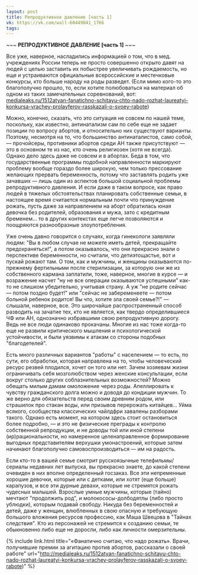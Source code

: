 ```yaml
---
layout: post
title: Репродуктивное давление [часть 1]
vk: https://vk.com/wall-60449041_1766
tags:
---
```

\~\~\~ **РЕПРОДУКТИВНОЕ ДАВЛЕНИЕ [часть 1]** \~\~\~

Все уже, наверное, насладились информацией о том, что  в мед. учреждениях России теперь не просто совершенно открыто давят на людей с целью заставить их побыстрее увеличивать рождаемость, но еще и устраиваются официальные всероссийские и местечковые конкурсы, кто больше народу на роды разведет. (Если мимо кого-то это благополучно прошло, то, если хотите полюбоваться на материал об одном из таких замечательных соревнований, вот: [medialeaks.ru/1512atyan-fanatichno-schitayu-chto-nado-rozhat-laureatyi-konkursa-vrachey-prolayferov-rasskazali-o-svoey-rabote](http://medialeaks.ru/1512atyan-fanatichno-schitayu-chto-nado-rozhat-laureatyi-konkursa-vrachey-prolayferov-rasskazali-o-svoey-rabote))

Можно, конечно, сказать, что это ситуация не совсем по нашей теме, поскольку, как известно, антинатализм сам по себе еще не задает позиции по вопросу абортов, и относительно них существуют варианты. Поэтому, несмотря на то, что большинство антинаталистов, само собой, — прочойсеры, противники абортов среди АН также присутствуют — это в основном те из нас, кто очень религиозен (хотя не всегда). Однако дело здесь даже не совсем и в абортах. Беда в том, что государственные программы подобной направленности маркируют проблему вообще гораздо более широкую, чем только прессование желающих прервать беременность, потому что заставлять родить уже зачавших — лишь один из аспектов большой социальной проблемы репродуктивного давления. И если даже в таком вопросе, как право людей в тяжелых обстоятельствах планировать собственные семьи, в настоящее время считается нормальным почти что принуждение рожать, пусть даже за направлением на аборт обратилась юная девочка без родителей, образования и мужа, зато с кредитным бременем... то в других контекстах еще легче позволяются и поощряются разнообразные злоупотребления.

Уже очень давно говорится о случаях, когда гинекологи заявляли людям: "Вы в любом случае не можете иметь детей, прекращайте предохраняться!", а потом оказывалось, что они прекрасно знали о перспективе беременности, но считали, что детиэтощастье, вот и пускай рожают там. О том, как и мужчины, и женщины оказываются по-прежнему фертильными после стерилизации, за которую они же из собственного кармана заплатили, тоже, наверное, многие в курсе — и возражение насчет "ну не все операции оказываются успешными" как-то не слишком убедительно, учитывая страну. А уж "не родите сейчас — потом поздно будет!" или "сейчас не забеременеете — потом больной ребенок родится! Вы что, хотите зла своей семье?!" — слышали, наверное, все. Это широчайше распространенный способ разводить на зачатие тех, кто не является, как твердо определившиеся ЧФ или АН, однозначно избравшими свою репродуктивную дорогу. Ведь не все люди одинаково прокачаны. Многие из нас тоже когда-то еще не развили критического мышления и психологической устойчивости, и были уязвимы к атакам со стороны подобных "благодетелей".

Есть много различных вариантов "работы" с населением — то есть, по сути, его обработки, которая направлена на то, чтобы человеческий ресурс резвей плодился, хочет он того или нет. Зачем хозяевам жизни ограничивать себя мозголюбством через женские консультации, если вокруг столько других соблазнительных возможностей? Можно обещать милым дамам омоложение через роды. Апеллировать к чувству гражданского долга можно и доводя до кондиции мужчин. То же верно для обязательств перед своим древним родом, или страшилок про стакан воды, или призывов перерожать китайцев... Уйма всякого, сообщества классических чайлдфри завалены разборами такого. Однако есть момент, на котором здесь стоит остановиться более подробно, — и это не физические преграды к контролю собственной репродукции, и не доводы той или иной степени (ир)рациональности, но намеренное целенаправленное формирование выгодных представителям верхушки умонастроений, которые затем начинают благополучно самовоспроизводиться — им на радость.

Если кто-то в вашей семье смотрит русскоязычные телефильмы/сериалы недавних лет выпуска, вы прекрасно знаете, до какой степени очевиден в них вполне определенный госзаказ. Все эти непременные хорошие девочки, которые или с детками, или хотят (еще больше) карапузов, и все эти дурные девахи, которые не стремятся рожать чудесных малышей. Взрослые умные мужчины, которые (тайно) мечтают "продолжить род", и молокососы-долбодятлы (либо просто ублюдки), которым подавай свободу. Никуда без беременностей и детей, даже у женщин, влюбленных в свою опасную и требующую большого вложения ресурсов профессию, как Маша Швецова в "Тайнах следствия". Кто из персонажей не стремится к созданию семьи, те обыкновенно либо еще не доросли, либо как личности омерзительны.

{% include link.html title="«Фанатично считаю, что надо рожать». Врачи, получившие премии за агитацию против абортов, рассказали о своей работе" url="http://medialeaks.ru/1512atyan-fanatichno-schitayu-chto-nado-rozhat-laureatyi-konkursa-vrachey-prolayferov-rasskazali-o-svoey-rabote)" %}
